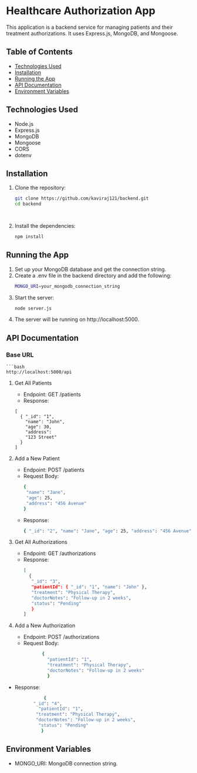 # Healthcare Authorization App

This application is a backend service for managing patients and their treatment authorizations. It uses Express.js, MongoDB, and Mongoose.

## Table of Contents
- [Technologies Used](#technologies-used)
- [Installation](#installation)
- [Running the App](#running-the-app)
- [API Documentation](#api-documentation)
- [Environment Variables](#environment-variables)


## Technologies Used
- Node.js
- Express.js
- MongoDB
- Mongoose
- CORS
- dotenv

## Installation
1. Clone the repository:
   ```bash
   git clone https://github.com/kaviraj121/backend.git
   cd backend

 
2. Install the dependencies:
   ```bash
   npm install

## Running the App
1. Set up your MongoDB database and get the connection string.
2. Create a .env file in the backend directory and add the following:
   ```bash
   MONGO_URI=your_mongodb_connection_string
3. Start the server:
   ```bash
   node server.js
4. The server will be running on http://localhost:5000.

## API Documentation 
### Base URL
    ```bash
    http://localhost:5000/api
1. Get All Patients
   + Endpoint: GET /patients
   + Response:
   ```
   [
     { "_id": "1",
       "name": "John",
       "age": 30,
       "address":
       "123 Street"
     }
   ]
   ```

2. Add a New Patient
   + Endpoint: POST /patients
   + Request Body:
     ```bash
     {
      "name": "Jane",
      "age": 25,
      "address": "456 Avenue"
     }
   + Response:
     ```bash
     { "_id": "2", "name": "Jane", "age": 25, "address": "456 Avenue" }

 3. Get All Authorizations
    + Endpoint: GET /authorizations
    + Response:
      ```bash
      [
        {
         "_id": "3",
         "patientId": { "_id": "1", "name": "John" },
         "treatment": "Physical Therapy",
         "doctorNotes": "Follow-up in 2 weeks",
         "status": "Pending"
         }
      ]

 4. Add a New Authorization
    + Endpoint: POST /authorizations
    + Request Body:
       ```bash
              {
                "patientId": "1",
                "treatment": "Physical Therapy",
                "doctorNotes": "Follow-up in 2 weeks"
                }
  + Response:
     ```bash
                {
            "_id": "4",
              "patientId": "1",
             "treatment": "Physical Therapy",
             "doctorNotes": "Follow-up in 2 weeks",
              "status": "Pending"
               }
 ## Environment Variables
  + MONGO_URI: MongoDB connection string.
   
    

   
